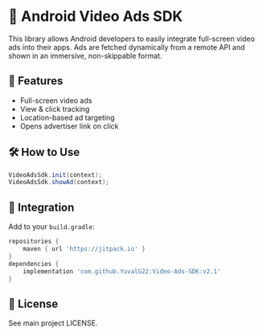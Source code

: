 # 📱 Android Video Ads SDK

This library allows Android developers to easily integrate full-screen video ads into their apps. Ads are fetched dynamically from a remote API and shown in an immersive, non-skippable format.

## 🚀 Features
- Full-screen video ads
- View & click tracking
- Location-based ad targeting
- Opens advertiser link on click

## 🛠 How to Use

```java
VideoAdsSdk.init(context);
VideoAdsSdk.showAd(context);
```

## 🔗 Integration

Add to your `build.gradle`:

```gradle
repositories {
    maven { url 'https://jitpack.io' }
}
dependencies {
    implementation 'com.github.YuvalG22:Video-Ads-SDK:v2.1'
}
```

## 📄 License

See main project LICENSE.